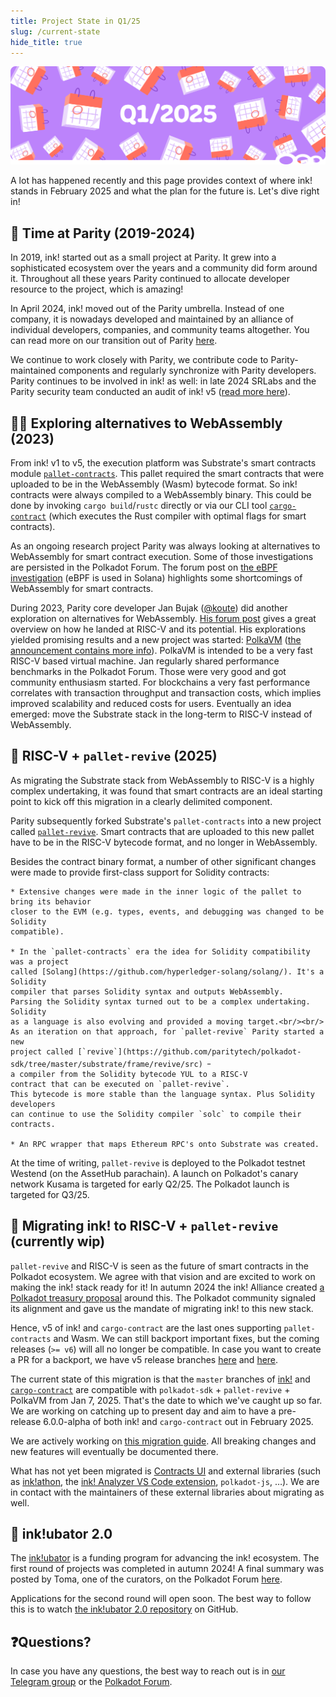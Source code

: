 ```yaml
---
title: Project State in Q1/25
slug: /current-state
hide_title: true
---
```


<img src="/img/title/q1-25.svg" className="titlePic titleSpace" />

A lot has happened recently and this page provides context of where
ink! stands in February 2025 and what the plan for the future is.
Let's dive right in!

## 🤗 Time at Parity (2019-2024)

In 2019, ink! started out as a small project at Parity. It grew into a sophisticated
ecosystem over the years and a community did form around it.
Throughout all these years Parity continued to allocate developer resource to the
project, which is amazing!

In April 2024, ink! moved out of the Parity umbrella. Instead of one company,
it is nowadays developed and maintained by an alliance of individual developers,
companies, and community teams altogether.
You can read more on our transition out of Parity
[here](https://x.com/ink_lang/status/1783877356819783916).

We continue to work closely with Parity, we contribute code to Parity-maintained
components and regularly synchronize with Parity developers. Parity continues to
be involved in ink! as well: in late 2024 SRLabs and the Parity security team
conducted an audit of ink! v5 ([read more here](https://x.com/paritytech/status/1882492494661005760)).

## 🧑‍🔬 Exploring alternatives to WebAssembly (2023)

From ink! v1 to v5, the execution platform was Substrate's smart contracts
module [`pallet-contracts`](https://github.com/paritytech/polkadot-sdk/tree/master/substrate/frame/contracts/).
This pallet required the smart contracts that were uploaded to be in the WebAssembly
(Wasm) bytecode format. So ink! contracts were always compiled to a WebAssembly binary.
This could be done by invoking `cargo build`/`rustc` directly or via our CLI tool
[`cargo-contract`](https://github.com/use-ink/cargo-contract) (which executes the
Rust compiler with optimal flags for smart contracts).

As an ongoing research project Parity was always looking at alternatives to WebAssembly
for smart contract execution. Some of those investigations are
persisted in the Polkadot Forum. The forum post on [the eBPF investigation](https://forum.polkadot.network/t/ebpf-contracts-hackathon/1084)
(eBPF is used in Solana) highlights some shortcomings of WebAssembly for smart contracts.

During 2023, Parity core developer Jan Bujak ([@koute](https://github.com/koute)) did another
exploration on alternatives for WebAssembly. [His forum post](https://forum.polkadot.network/t/exploring-alternatives-to-wasm-for-smart-contracts/2434)
gives a great overview on how he landed at RISC-V and its potential.
His explorations yielded promising results and a new project
was started: [PolkaVM](https://github.com/paritytech/polkavm)
([the announcement contains more info](https://forum.polkadot.network/t/announcing-polkavm-a-new-risc-v-based-vm-for-smart-contracts-and-possibly-more/3811)).
PolkaVM is intended to be a very fast RISC-V based virtual machine. Jan
regularly shared performance benchmarks in the Polkadot Forum. Those were very
good and got community enthusiasm started.
For blockchains a very fast performance correlates with transaction throughput
and transaction costs, which implies improved scalability and reduced costs for users.
Eventually an idea emerged: move the Substrate stack in the long-term to RISC-V
instead of WebAssembly.

## 🤝 RISC-V + `pallet-revive` (2025)

As migrating the Substrate stack from WebAssembly to RISC-V is a highly complex
undertaking, it was found that smart contracts are an ideal starting point
to kick off this migration in a clearly delimited component.

Parity subsequently forked Substrate's `pallet-contracts` into a new project called
[`pallet-revive`](https://github.com/paritytech/polkadot-sdk/tree/master/substrate/frame/revive).
Smart contracts that are uploaded to this new pallet have to be
in the RISC-V bytecode format, and no longer in WebAssembly.

Besides the contract binary format, a number of other significant changes were
made to provide first-class support for Solidity contracts:

    * Extensive changes were made in the inner logic of the pallet to bring its behavior
    closer to the EVM (e.g. types, events, and debugging was changed to be Solidity
    compatible).

    * In the `pallet-contracts` era the idea for Solidity compatibility was a project
    called [Solang](https://github.com/hyperledger-solang/solang/). It's a Solidity
    compiler that parses Solidity syntax and outputs WebAssembly.
    Parsing the Solidity syntax turned out to be a complex undertaking. Solidity
    as a language is also evolving and provided a moving target.<br/><br/>
    As an iteration on that approach, for `pallet-revive` Parity started a new
    project called [`revive`](https://github.com/paritytech/polkadot-sdk/tree/master/substrate/frame/revive/src) ᠆
    a compiler from the Solidity bytecode YUL to a RISC-V
    contract that can be executed on `pallet-revive`.
    This bytecode is more stable than the language syntax. Plus Solidity developers
    can continue to use the Solidity compiler `solc` to compile their contracts.

    * An RPC wrapper that maps Ethereum RPC's onto Substrate was created.

At the time of writing, `pallet-revive` is deployed to the Polkadot testnet Westend
(on the AssetHub parachain).
A launch on Polkadot's canary network Kusama is targeted for early Q2/25.
The Polkadot launch is targeted for Q3/25.

## 🙌 Migrating ink! to RISC-V + `pallet-revive` (currently wip)

`pallet-revive` and RISC-V is seen as the future of smart contracts in the Polkadot
ecosystem. We agree with that vision and are excited to work on making the ink! stack
ready for it!
In autumn 2024 the ink! Alliance created [a Polkadot treasury proposal](https://forum.polkadot.network/t/treasury-ink-alliance-for-a-more-successful-plaza/9692)
around this.
The Polkadot community signaled its alignment and gave us the mandate of
migrating ink! to this new stack.

Hence, v5 of ink! and `cargo-contract` are the last ones supporting `pallet-contracts`
and Wasm. We can still backport important fixes, but the coming releases (`>= v6`) will
all no longer be compatible. In case you want to create a PR for a backport, we have
v5 release branches [here](https://github.com/use-ink/ink/tree/v5.x) and [here](https://github.com/use-ink/cargo-contract/tree/v5.x.x).

The current state of this migration is that the `master` branches of
[ink!](https://github.com/use-ink/ink) and [`cargo-contract`](https://github.com/use-ink/cargo-contract)
are compatible with `polkadot-sdk` + `pallet-revive` + PolkaVM from Jan 7, 2025.
That's the date to which we've caught up so far. We are working on catching up
to present day and aim to have a pre-release 6.0.0-alpha of both ink! and
`cargo-contract` out in February 2025.

We are actively working on [this migration guide](/v6/faq/migrating-from-ink-5-to-6).
All breaking changes and new features will eventually be documented there.

What has not yet been migrated is [Contracts UI](https://github.com/use-ink/contracts-ui)
and external libraries (such as [ink!athon](https://inkathon.xyz/), the
[ink! Analyzer VS Code extension](https://marketplace.visualstudio.com/items?itemName=ink-analyzer.ink-analyzer),
`polkadot-js`, …).
We are in contact with the maintainers of these external libraries about migrating as well.

## 💸 ink!ubator 2.0

The [ink!ubator](/ubator) is a funding program for advancing the ink! ecosystem.
The first round of projects was completed in autumn 2024! A final summary was posted
by Toma, one of the curators, on the Polkadot Forum [here](https://forum.polkadot.network/t/final-report-of-ink-ubator/10120).

Applications for the second round will open soon. The best way to follow this
is to watch [the ink!ubator 2.0 repository](https://github.com/use-inkubator/Ecosystem-Grants)
on GitHub.

## ❓Questions?

In case you have any questions, the best way to reach out is in
[our Telegram group](https://t.me/inkathon) or the
[Polkadot Forum](https://forum.polkadot.network/).
